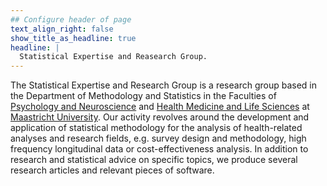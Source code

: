 ```yaml
---
## Configure header of page
text_align_right: false
show_title_as_headline: true
headline: |
  Statistical Expertise and Reasearch Group.
---
```


The Statistical Expertise and Research Group is a research group based in the Department of Methodology and Statistics in the Faculties of [Psychology and Neuroscience](https://www.maastrichtuniversity.nl/about-um/faculties/faculty-psychology-and-neuroscience) and [Health Medicine and Life Sciences](https://www.maastrichtuniversity.nl/about-um/faculties/faculty-health-medicine-and-life-sciences) at [Maastricht University](https://www.maastrichtuniversity.nl/). 
Our activity revolves around the development and application of statistical methodology for the analysis of health-related analyses and research fields, e.g. survey design and methodology, high frequency longitudinal data or cost-effectiveness analysis. In addition to research and statistical advice on specific topics, we produce several research articles and relevant pieces of software.